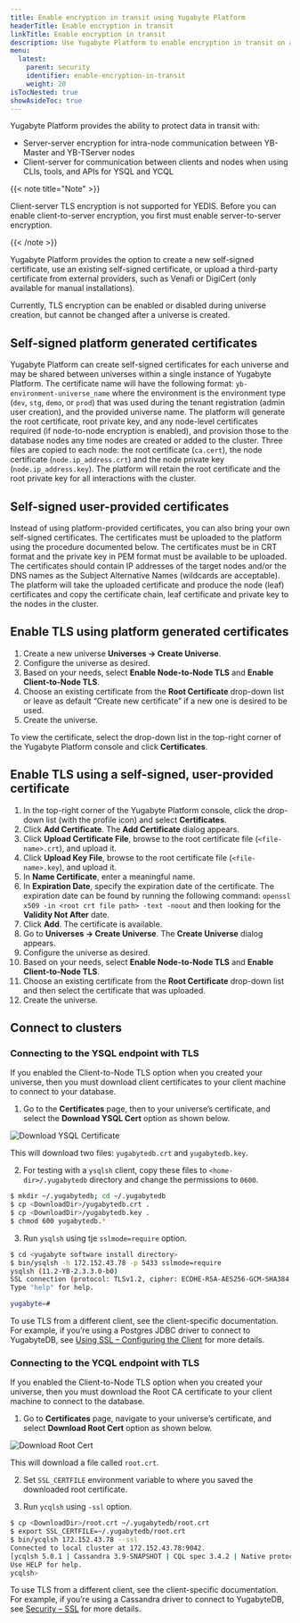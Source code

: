 ```yaml
---
title: Enable encryption in transit using Yugabyte Platform
headerTitle: Enable encryption in transit
linkTitle: Enable encryption in transit
description: Use Yugabyte Platform to enable encryption in transit on a YugabyteDB universe and connect to clients.
menu:
  latest:
    parent: security
    identifier: enable-encryption-in-transit
    weight: 20
isTocNested: true
showAsideToc: true
---
```


Yugabyte Platform provides the ability to protect data in transit with:

* Server-server encryption for intra-node communication between YB-Master and YB-TServer nodes
* Client-server for communication between clients and nodes when using CLIs, tools, and APIs for YSQL and YCQL

{{< note title="Note" >}}

Client-server TLS encryption is not supported for YEDIS. Before you can enable client-to-server encryption, you first must enable server-to-server encryption.

{{< /note >}}

Yugabyte Platform provides the option to create a new self-signed certificate, use an existing self-signed certificate, or upload a third-party certificate from external providers, such as Venafi or DigiCert (only available for manual installations).

Currently, TLS encryption can be enabled or disabled during universe creation, but cannot be changed after a universe is created.  

## Self-signed platform generated certificates

Yugabyte Platform can create self-signed certificates for each universe and may be shared between universes within a single instance of Yugabyte Platform. The certificate name will have the following format: `yb-environment-universe_name` where the environment is the environment type (`dev`, `stg`, `demo`, or `prod`) that was used during the tenant registration (admin user creation), and the provided universe name. The platform will generate the root certificate, root private key, and any node-level certificates required (if node-to-node encryption is enabled), and provision those to the database nodes any time nodes are created or added to the cluster. Three files are copied to each node: the root certificate (`ca.cert`), the node certificate (`node.ip_address.crt`) and the node private key (`node.ip_address.key`). The platform will retain the root certificate and the root private key for all interactions with the cluster.

## Self-signed user-provided certificates

Instead of using platform-provided certificates, you can also bring your own self-signed certificates. The certificates must be uploaded to the platform using the procedure documented below. The certificates must be in CRT format and the private key in PEM format must be available to be uploaded. The certificates should contain IP addresses of the target nodes and/or the DNS names as the Subject Alternative Names (wildcards are acceptable). The platform will take the uploaded certificate and produce the node (leaf) certificates and copy the certificate chain, leaf certificate and private key to the nodes in the cluster. 

## Enable TLS using platform generated certificates

1. Create a new universe **Universes -> Create Universe**.
2. Configure the universe as desired.
3. Based on your needs, select **Enable Node-to-Node TLS** and **Enable Client-to-Node TLS**.
4. Choose an existing certificate from the **Root Certificate** drop-down list or leave as default “Create new certificate” if a new one is desired to be used.
5. Create the universe.

To view the certificate, select the drop-down list in the top-right corner of the Yugabyte Platform console and click **Certificates**.

## Enable TLS using a self-signed, user-provided certificate

1. In the top-right corner of the Yugabyte Platform console, click the drop-down list (with the profile icon) and select **Certificates**.
2. Click **Add Certificate**. The **Add Certificate** dialog appears.
3. Click **Upload Certificate File**, browse to the root certificate file (`<file-name>.crt`), and upload it.
4. Click **Upload Key File**, browse to the root certificate file (`<file-name>.key`), and upload it.
5. In **Name Certificate**, enter a meaningful name.
6. In **Expiration Date**, specify the expiration date of the certificate. The expiration date can be found by running the following command: `openssl x509 -in <root crt file path> -text -noout` and then looking for the **Validity Not After** date.
7. Click **Add**. The certificate is available.
8. Go to **Universes -> Create Universe**. The **Create Universe** dialog appears.
9. Configure the universe as desired.
10. Based on your needs, select **Enable Node-to-Node TLS** and **Enable Client-to-Node TLS**.
11. Choose an existing certificate from the **Root Certificate** drop-down list and then select the certificate that was uploaded.
12. Create the universe.

## Connect to clusters

### Connecting to the YSQL endpoint with TLS

If you enabled the Client-to-Node TLS option when you created your universe, then you must download client certificates to your client machine to connect to your database.

1. Go to the **Certificates** page, then to your universe’s certificate, and select the **Download YSQL Cert** option as shown below.

![Download YSQL Certificate](/images/yp/encryption-in-transit/download-ysql-cert.png)

This will download two files: `yugabytedb.crt` and `yugabytedb.key`.

2. For testing with a `ysqlsh` client, copy these files to `<home-dir>/.yugabytedb` directory and change the permissions to `0600`.

```sh
$ mkdir ~/.yugabytedb; cd ~/.yugabytedb
$ cp <DownloadDir>/yugabytedb.crt .
$ cp <DownloadDir>/yugabytedb.key .
$ chmod 600 yugabytedb.*
```

3. Run `ysqlsh` using tje `sslmode=require` option.

```sh
$ cd <yugabyte software install directory>
$ bin/ysqlsh -h 172.152.43.78 -p 5433 sslmode=require
ysqlsh (11.2-YB-2.3.3.0-b0)
SSL connection (protocol: TLSv1.2, cipher: ECDHE-RSA-AES256-GCM-SHA384, bits: 256, compression: off)
Type "help" for help.

yugabyte=#
```

To use TLS from a different client, see the client-specific documentation. For example, if you’re using a Postgres JDBC driver to connect to YugabyteDB, see [Using SSL – Configuring the Client](https://jdbc.postgresql.org/documentation/head/ssl-client.html) for more details.

### Connecting to the YCQL endpoint with TLS

If you enabled the Client-to-Node TLS option when you created your universe, then you must download the Root CA certificate to your client machine to connect to the database.

1. Go to **Certificates** page, navigate to your universe’s certificate, and select **Download Root Cert** option as shown below.

![Download Root Cert](/images/yp/encryption-in-transit/download-root-cert.png)

This will download a file called `root.crt`.

2. Set `SSL_CERTFILE` environment variable to where you saved the downloaded root certificate.

3. Run `ycqlsh` using `-ssl` option.

```sh
$ cp <DownloadDir>/root.crt ~/.yugabytedb/root.crt
$ export SSL_CERTFILE=~/.yugabytedb/root.crt
$ bin/ycqlsh 172.152.43.78 --ssl
Connected to local cluster at 172.152.43.78:9042.
[ycqlsh 5.0.1 | Cassandra 3.9-SNAPSHOT | CQL spec 3.4.2 | Native protocol v4]
Use HELP for help.
ycqlsh>
```

To use TLS from a different client, see the client-specific documentation. For example, if you’re using a Cassandra driver to connect to YugabyteDB, see [Security – SSL](https://docs.datastax.com/en/developer/python-driver/3.19/security/#ssl) for more details.
